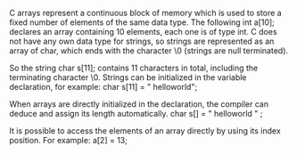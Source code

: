 C arrays represent a continuous block of memory which is used to store a fixed number of elements of the same data type. The following
int a[10];
declares an array containing 10 elements, each one is of type int. C does not have any own data type for strings, so strings are represented as an array of char, which ends with the character \0 (strings are null terminated).

So the string
char s[11];
contains 11 characters in total, including the terminating character \0. Strings can be initialized in the variable declaration, for example:
char s[11] = " helloworld";

When arrays are directly initialized in the declaration, the compiler can deduce and assign its length automatically.
char s[] = " helloworld " ;

It is possible to access the elements of an array directly by using its index position. For example:
a[2] = 13;